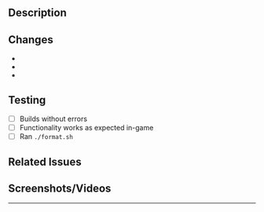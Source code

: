 ## Description
<!-- What does this PR do? -->

## Changes
- 
- 
- 

## Testing
<!-- How did you test this? -->
- [ ] Builds without errors
- [ ] Functionality works as expected in-game
- [ ] Ran `./format.sh`

## Related Issues
<!-- Link any related issues: Fixes #123, Relates to #456 -->

## Screenshots/Videos
<!-- If applicable, show the changes in action -->

---

<!-- Thanks for contributing! -->
